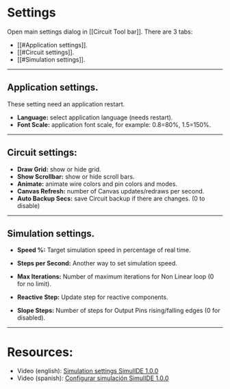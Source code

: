 # Settings

Open main settings dialog in [[Circuit Tool bar]].
There are 3 tabs:
- [[#Application settings]].
- [[#Circuit settings]].
- [[#Simulation settings]].

---

## Application settings.

These setting need an application restart.

- **Language:** select application language (needs restart).
- **Font Scale:** application font scale, for example: 0.8=80%, 1.5=150%.

---

## Circuit settings:

- **Draw Grid:** show or hide grid.
- **Show Scrollbar:** show or hide scroll bars.
- **Animate:** animate wire colors and pin colors and modes.
- **Canvas Refresh:**  number of Canvas updates/redraws per second.
- **Auto Backup Secs:** save Circuit backup if there are changes. (0 to disable)

---

## Simulation settings.

- **Speed %:** Target simulation speed in percentage of real time.
- **Steps per Second:** Another way to set simulation speed.

- **Max Iterations:**  Number of maximum iterations for Non Linear loop (0 for no limit).
- **Reactive Step:** Update step for reactive components.
- **Slope Steps:** Number of steps for Output Pins rising/falling edges (0 for disabled).

---

# Resources:

- Video (english): [Simulation settings SimulIDE 1.0.0](https://www.youtube.com/watch?v=ZckENDMfUvU)
- Video (spanish): [Configurar simulación SimulIDE 1.0.0](https://www.youtube.com/watch?v=E_PW88gCGPw)
